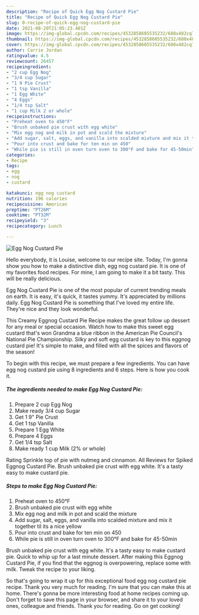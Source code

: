 ```yaml
---
description: "Recipe of Quick Egg Nog Custard Pie"
title: "Recipe of Quick Egg Nog Custard Pie"
slug: 0-recipe-of-quick-egg-nog-custard-pie
date: 2021-08-20T21:05:23.401Z
image: https://img-global.cpcdn.com/recipes/4532858605535232/680x482cq70/egg-nog-custard-pie-recipe-main-photo.jpg
thumbnail: https://img-global.cpcdn.com/recipes/4532858605535232/680x482cq70/egg-nog-custard-pie-recipe-main-photo.jpg
cover: https://img-global.cpcdn.com/recipes/4532858605535232/680x482cq70/egg-nog-custard-pie-recipe-main-photo.jpg
author: Carrie Jordan
ratingvalue: 4.5
reviewcount: 26457
recipeingredient:
- "2 cup Egg Nog"
- "3/4 cup Sugar"
- "1 9 Pie Crust"
- "1 tsp Vanilla"
- "1 Egg White"
- "4 Eggs"
- "1/4 tsp Salt"
- "1 cup Milk 2 or whole"
recipeinstructions:
- "Preheat oven to 450°F"
- "Brush unbaked pie crust with egg white"
- "Mix egg nog and milk in pot and scald the mixture"
- "Add sugar, salt, eggs, and vanilla into scalded mixture and mix it together til its a nice yellow"
- "Pour into crust and bake for ten min on 450"
- "While pie is still in oven turn oven to 300°F and bake for 45-50min"
categories:
- Recipe
tags:
- egg
- nog
- custard

katakunci: egg nog custard 
nutrition: 196 calories
recipecuisine: American
preptime: "PT26M"
cooktime: "PT32M"
recipeyield: "3"
recipecategory: Lunch

---
```



![Egg Nog Custard Pie](https://img-global.cpcdn.com/recipes/4532858605535232/680x482cq70/egg-nog-custard-pie-recipe-main-photo.jpg)

Hello everybody, it is Louise, welcome to our recipe site. Today, I'm gonna show you how to make a distinctive dish, egg nog custard pie. It is one of my favorites food recipes. For mine, I am going to make it a bit tasty. This will be really delicious.

Egg Nog Custard Pie is one of the most popular of current trending meals on earth. It is easy, it's quick, it tastes yummy. It's appreciated by millions daily. Egg Nog Custard Pie is something that I've loved my entire life. They're nice and they look wonderful.

This Creamy Eggnog Custard Pie Recipe makes the great follow up dessert for any meal or special occasion. Watch how to make this sweet egg custard that&#39;s won Grandma a blue ribbon in the American Pie Council&#39;s National Pie Championship. Silky and soft egg custard is key to this eggnog custard pie! It&#39;s simple to make, and filled with all the spices and flavors of the season!


To begin with this recipe, we must prepare a few ingredients. You can have egg nog custard pie using 8 ingredients and 6 steps. Here is how you cook it.

<!--inarticleads1-->

##### The ingredients needed to make Egg Nog Custard Pie:

1. Prepare 2 cup Egg Nog
1. Make ready 3/4 cup Sugar
1. Get 1 9&#34; Pie Crust
1. Get 1 tsp Vanilla
1. Prepare 1 Egg White
1. Prepare 4 Eggs
1. Get 1/4 tsp Salt
1. Make ready 1 cup Milk (2% or whole)


Rating Sprinkle top of pie with nutmeg and cinnamon. All Reviews for Spiked Eggnog Custard Pie. Brush unbaked pie crust with egg white. It&#39;s a tasty easy to make custard pie. 

<!--inarticleads2-->

##### Steps to make Egg Nog Custard Pie:

1. Preheat oven to 450°F
1. Brush unbaked pie crust with egg white
1. Mix egg nog and milk in pot and scald the mixture
1. Add sugar, salt, eggs, and vanilla into scalded mixture and mix it together til its a nice yellow
1. Pour into crust and bake for ten min on 450
1. While pie is still in oven turn oven to 300°F and bake for 45-50min


Brush unbaked pie crust with egg white. It&#39;s a tasty easy to make custard pie. Quick to whip up for a last minute dessert. After making this Eggnog Custard Pie, if you find that the eggnog is overpowering, replace some with milk. Tweak the recipe to your liking. 

So that's going to wrap it up for this exceptional food egg nog custard pie recipe. Thank you very much for reading. I'm sure that you can make this at home. There's gonna be more interesting food at home recipes coming up. Don't forget to save this page in your browser, and share it to your loved ones, colleague and friends. Thank you for reading. Go on get cooking!
